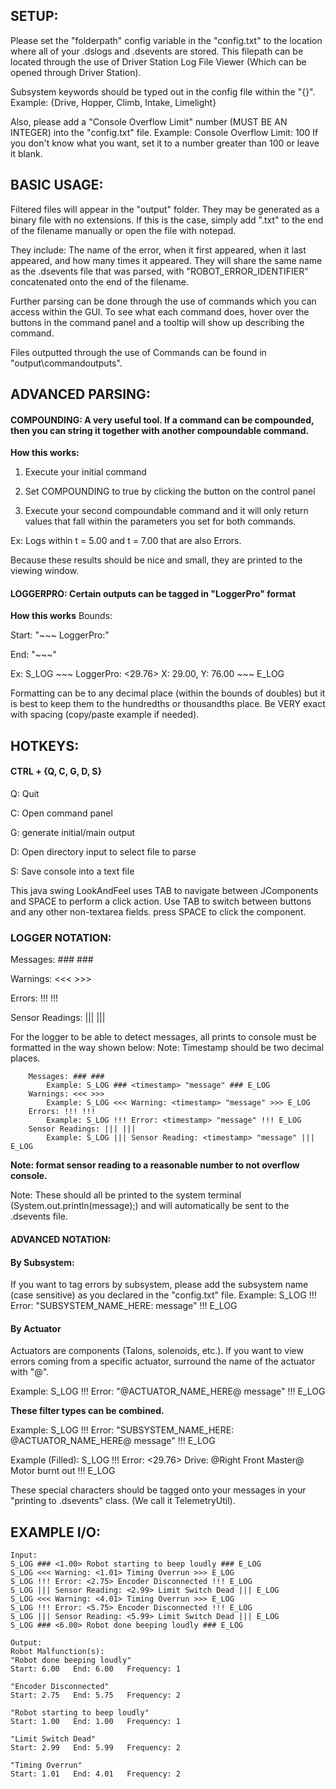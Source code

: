 ## SETUP:
Please set the "folderpath" config variable in the "config.txt" to the location where all of your .dslogs
and .dsevents are stored. This filepath can be located through the use of Driver Station Log File Viewer (Which can be opened through Driver Station).

Subsystem keywords should be typed out in the config file within the "{}". Example: {Drive, Hopper, Climb, Intake, Limelight}

Also, please add a "Console Overflow Limit" number (MUST BE AN INTEGER) into the "config.txt" file. Example: Console Overflow Limit: 100
If you don't know what you want, set it to a number greater than 100 or leave it blank.

## BASIC USAGE:
Filtered files will appear in the "output" folder. They may be generated as a binary file with no extensions. If this is the case, simply
add ".txt" to the end of the filename manually or open the file with notepad.

They include: The name of the error, when it first appeared, when it last appeared, and how many times it appeared.
They will share the same name as the .dsevents file that was parsed, with "ROBOT_ERROR_IDENTIFIER" concatenated onto the end of the filename.

Further parsing can be done through the use of commands which you can access within the GUI.
To see what each command does, hover over the buttons in the command panel and a tooltip will show up describing the command.

Files outputted through the use of Commands can be found in "output\commandoutputs".

## ADVANCED PARSING:
#### COMPOUNDING: A very useful tool. If a command can be compounded, then you can string it together with another compoundable command.
**How this works:**

1. Execute your initial command

2. Set COMPOUNDING to true by clicking the button on the control panel

3. Execute your second compoundable command and it will only return values that fall within the parameters you set for both commands.

Ex: Logs within t = 5.00 and t = 7.00 that are also Errors.

Because these results should be nice and small, they are printed to the viewing window.

#### LOGGERPRO: Certain outputs can be tagged in "LoggerPro" format
**How this works**
Bounds:

Start: "~~~ LoggerPro:" 

End: "~~~"

Ex: S_LOG ~~~ LoggerPro: <29.76> X: 29.00, Y: 76.00 ~~~ E_LOG

Formatting can be to any decimal place (within the bounds of doubles) but it is best to keep them to the hundredths or thousandths place.
Be VERY exact with spacing (copy/paste example if needed).

## HOTKEYS: 
#### CTRL + {Q, C, G, D, S}
Q: Quit

C: Open command panel

G: generate initial/main output

D: Open directory input to select file to parse

S: Save console into a text file

This java swing LookAndFeel uses TAB to navigate between JComponents and SPACE to perform a click action.
Use TAB to switch between buttons and any other non-textarea fields. press SPACE to click the component.

### LOGGER NOTATION:
Messages: ### ###

Warnings: <<< >>>

Errors: !!! !!!

Sensor Readings: ||| |||

For the logger to be able to detect messages, all prints to console must be formatted in the way shown below:
Note: Timestamp should be two decimal places.
```
    Messages: ### ###
        Example: S_LOG ### <timestamp> "message" ### E_LOG
    Warnings: <<< >>>
        Example: S_LOG <<< Warning: <timestamp> "message" >>> E_LOG
    Errors: !!! !!!
        Example: S_LOG !!! Error: <timestamp> "message" !!! E_LOG
    Sensor Readings: ||| |||
        Example: S_LOG ||| Sensor Reading: <timestamp> "message" ||| E_LOG
```
**Note: format sensor reading to a reasonable number to not overflow console.**

Note: These should all be printed to the system terminal (System.out.println(message);) and will automatically be sent to the .dsevents file.

#### ADVANCED NOTATION: 
#### By Subsystem:
If you want to tag errors by subsystem, please add the subsystem name (case sensitive) as you declared in the "config.txt" file.
Example: S_LOG !!! Error: <timestamp> "SUBSYSTEM_NAME_HERE: message" !!! E_LOG
#### By Actuator
Actuators are components (Talons, solenoids, etc.). If you want to view errors coming from a specific actuator, surround the name of the actuator with "@".

Example: S_LOG !!! Error: <timestamp> "@ACTUATOR_NAME_HERE@ message" !!! E_LOG

**These filter types can be combined.**

Example: S_LOG !!! Error: <timestamp> "SUBSYSTEM_NAME_HERE: @ACTUATOR_NAME_HERE@ message" !!! E_LOG

Example (Filled): S_LOG !!! Error: <29.76> Drive: @Right Front Master@ Motor burnt out !!! E_LOG

These special characters should be tagged onto your messages in your "printing to .dsevents" class. (We call it TelemetryUtil).

## EXAMPLE I/O:

```
Input:
S_LOG ### <1.00> Robot starting to beep loudly ### E_LOG
S_LOG <<< Warning: <1.01> Timing Overrun >>> E_LOG
S_LOG !!! Error: <2.75> Encoder Disconnected !!! E_LOG
S_LOG ||| Sensor Reading: <2.99> Limit Switch Dead ||| E_LOG
S_LOG <<< Warning: <4.01> Timing Overrun >>> E_LOG
S_LOG !!! Error: <5.75> Encoder Disconnected !!! E_LOG
S_LOG ||| Sensor Reading: <5.99> Limit Switch Dead ||| E_LOG
S_LOG ### <6.00> Robot done beeping loudly ### E_LOG

Output:
Robot Malfunction(s):
"Robot done beeping loudly"
Start: 6.00   End: 6.00   Frequency: 1

"Encoder Disconnected"
Start: 2.75   End: 5.75   Frequency: 2

"Robot starting to beep loudly"
Start: 1.00   End: 1.00   Frequency: 1

"Limit Switch Dead"
Start: 2.99   End: 5.99   Frequency: 2

"Timing Overrun"
Start: 1.01   End: 4.01   Frequency: 2
```
